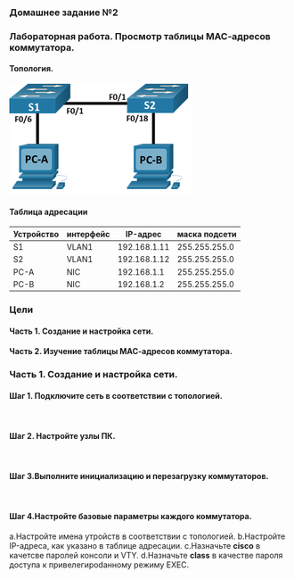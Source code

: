 
### Домашнее задание №2 
### Лабораторная работа. Просмотр таблицы МАС-адресов коммутатора. 
#### Топология.
![](https://github.com/MikhailKhudiakov/Otus---Network-Engineer-Basic/blob/main/labs/DZ2/%D1%82%D0%BE%D0%BF%D0%BE%D0%BB%D0%BE%D0%B3%D0%B8%D1%8F%20%D0%B4%D0%B72.bmp)
#### Таблица адресации
Устройство |интерфейс| IP-адрес|маска подсети|
---|---|---|---
S1|VLAN1|192.168.1.11 |255.255.255.0
S2|VLAN1|192.168.1.12|255.255.255.0
PC-A|NIC|192.168.1.1|255.255.255.0
PC-B|NIC|192.168.1.2|255.255.255.0
### Цели
#### Часть 1. Создание и настройка сети.
#### Часть 2. Изучение таблицы МАС-адресов коммутатора.
### Часть 1. Создание и настройка сети.
#### Шаг 1. Подключите сеть в соответствии с топологией.
![]()
#### Шаг 2. Настройте узлы ПК.
![]()
#### Шаг 3.Выполните инициализацию и перезагрузку коммутаторов.
![]()
#### Шаг 4.Настройте базовые параметры каждого коммутатора.
  а.Настройте имена утройств в соответствии с топологией.
  b.Настройте IP-адреса, как указано в таблице адресации.
  с.Назначьте **cisco** в качетсве паролей консоли и VTY.
  d.Назначьте **class** в качестве пароля доступа к привелегироdанному режиму EXEC.
